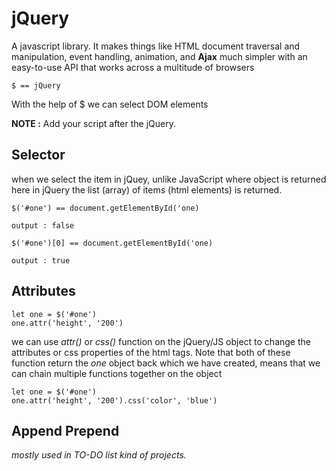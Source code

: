 # jQuery

A javascript library. It makes things like HTML document traversal and manipulation, event handling, animation, and **Ajax** much simpler with an easy-to-use API that works across a multitude of browsers

```
$ == jQuery
```

With the help of $ we can select DOM elements

**NOTE :** Add your script after the jQuery.

## Selector

when we select the item in jQuey, unlike JavaScript where object is returned here in jQuery the list (array) of items (html elements) is returned.

```
$('#one') == document.getElementById('one)

output : false
```

```
$('#one')[0] == document.getElementById('one)

output : true
```

## Attributes

```
let one = $('#one')
one.attr('height', '200')
```

we can use _attr()_ or _css()_ function on the jQuery/JS object to change the attributes or css properties of the html tags.
Note that both of these function return the _one_ object back which we have created, means that we can chain multiple functions together on the object

```
let one = $('#one')
one.attr('height', '200').css('color', 'blue')
```

## Append Prepend

_mostly used in TO-DO list kind of projects._
